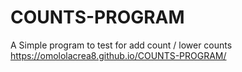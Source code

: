 # COUNTS-PROGRAM
A Simple program to test for add count / lower counts  https://omololacrea8.github.io/COUNTS-PROGRAM/

